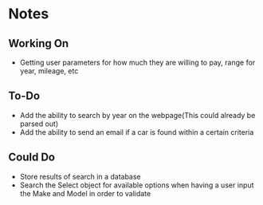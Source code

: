 # Notes

## Working On

- Getting user parameters for how much they are willing to pay, range for year, mileage, etc

## To-Do

- Add the ability to search by year on the webpage(This could already be parsed out)
- Add the ability to send an email if a car is found within a certain criteria

## Could Do

- Store results of search in a database
- Search the Select object for available options when having a user input the Make and Model in order to validate

